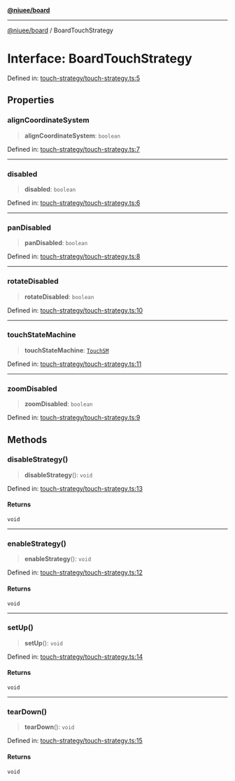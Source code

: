 [**@niuee/board**](../README.md)

***

[@niuee/board](../globals.md) / BoardTouchStrategy

# Interface: BoardTouchStrategy

Defined in: [touch-strategy/touch-strategy.ts:5](https://github.com/niuee/board/blob/d74620e4e63da3004adfc7105b7f1136fce9577c/src/touch-strategy/touch-strategy.ts#L5)

## Properties

### alignCoordinateSystem

> **alignCoordinateSystem**: `boolean`

Defined in: [touch-strategy/touch-strategy.ts:7](https://github.com/niuee/board/blob/d74620e4e63da3004adfc7105b7f1136fce9577c/src/touch-strategy/touch-strategy.ts#L7)

***

### disabled

> **disabled**: `boolean`

Defined in: [touch-strategy/touch-strategy.ts:6](https://github.com/niuee/board/blob/d74620e4e63da3004adfc7105b7f1136fce9577c/src/touch-strategy/touch-strategy.ts#L6)

***

### panDisabled

> **panDisabled**: `boolean`

Defined in: [touch-strategy/touch-strategy.ts:8](https://github.com/niuee/board/blob/d74620e4e63da3004adfc7105b7f1136fce9577c/src/touch-strategy/touch-strategy.ts#L8)

***

### rotateDisabled

> **rotateDisabled**: `boolean`

Defined in: [touch-strategy/touch-strategy.ts:10](https://github.com/niuee/board/blob/d74620e4e63da3004adfc7105b7f1136fce9577c/src/touch-strategy/touch-strategy.ts#L10)

***

### touchStateMachine

> **touchStateMachine**: [`TouchSM`](../classes/TouchSM.md)

Defined in: [touch-strategy/touch-strategy.ts:11](https://github.com/niuee/board/blob/d74620e4e63da3004adfc7105b7f1136fce9577c/src/touch-strategy/touch-strategy.ts#L11)

***

### zoomDisabled

> **zoomDisabled**: `boolean`

Defined in: [touch-strategy/touch-strategy.ts:9](https://github.com/niuee/board/blob/d74620e4e63da3004adfc7105b7f1136fce9577c/src/touch-strategy/touch-strategy.ts#L9)

## Methods

### disableStrategy()

> **disableStrategy**(): `void`

Defined in: [touch-strategy/touch-strategy.ts:13](https://github.com/niuee/board/blob/d74620e4e63da3004adfc7105b7f1136fce9577c/src/touch-strategy/touch-strategy.ts#L13)

#### Returns

`void`

***

### enableStrategy()

> **enableStrategy**(): `void`

Defined in: [touch-strategy/touch-strategy.ts:12](https://github.com/niuee/board/blob/d74620e4e63da3004adfc7105b7f1136fce9577c/src/touch-strategy/touch-strategy.ts#L12)

#### Returns

`void`

***

### setUp()

> **setUp**(): `void`

Defined in: [touch-strategy/touch-strategy.ts:14](https://github.com/niuee/board/blob/d74620e4e63da3004adfc7105b7f1136fce9577c/src/touch-strategy/touch-strategy.ts#L14)

#### Returns

`void`

***

### tearDown()

> **tearDown**(): `void`

Defined in: [touch-strategy/touch-strategy.ts:15](https://github.com/niuee/board/blob/d74620e4e63da3004adfc7105b7f1136fce9577c/src/touch-strategy/touch-strategy.ts#L15)

#### Returns

`void`
